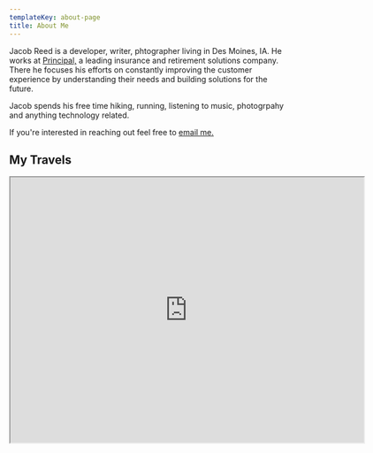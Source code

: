 ```yaml
---
templateKey: about-page
title: About Me
---
```

Jacob Reed is a developer, writer, phtographer living in Des Moines, IA. He works at [Principal,](http://principal.com) a leading insurance and retirement solutions company. There he focuses his efforts on constantly improving the customer experience by understanding their needs and building solutions for the future.

Jacob spends his free time hiking, running, listening to music, photogrpahy and anything technology related. 

If you're interested in reaching out feel free to [email me.](mailto:jreed91@gmail.com)

## My Travels

<center><iframe src="https://www.google.com/maps/d/embed?mid=1YdfST4CpOO4hAZ6aQzj2M4fRPuYudraU" width="640" height="480"></iframe></center>
